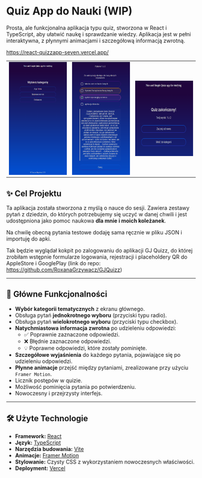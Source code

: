 #  Quiz App do Nauki (WIP)

Prosta, ale funkcjonalna aplikacja typu quiz, stworzona w React i TypeScript, aby ułatwić naukę i sprawdzanie wiedzy. Aplikacja jest w pełni interaktywna, z płynnymi animacjami i szczegółową informacją zwrotną.

https://react-quizzapp-seven.vercel.app/

<table align="center">
  <tr>
    <td align="center">
      <img src="./readme-img/ekran-glowny.png" alt="Ekran główny" width="200" height="300">
    </td>
    <td align="center">
      <img src="./readme-img/pytania-wiel-wyb.png" alt="Pytania wielokrotnego wyboru" width="200" height="300">
    </td>
    <td align="center">
      <img src="./readme-img/result.png" alt="Obrazek 3" width="200" height="200">
    </td>
  </tr>
</table>


## ✨ Cel Projektu

Ta aplikacja została stworzona z myślą o nauce do sesji. Zawiera zestawy pytań z dziedzin, do których potrzebujemy się uczyć w danej chwili i jest udostępniona jako pomoc naukowa **dla mnie i moich koleżanek**.

Na chwilę obecną pytania testowe dodaję sama ręcznie w pliku JSON i importuję do apki.

Tak będzie wyglądał kokpit po zalogowaniu do aplikacji GJ Quizz, do której zrobiłam wstępnie formularze logowania, rejestracji i placeholdery QR do AppleStore i GooglePlay (link do repo: https://github.com/RoxanaGrzywacz/GJQuizz)

---

## 🚀 Główne Funkcjonalności

* **Wybór kategorii tematycznych** z ekranu głównego.
* Obsługa pytań **jednokrotnego wyboru** (przyciski typu radio).
* Obsługa pytań **wielokrotnego wyboru** (przyciski typu checkbox).
* **Natychmiastowa informacja zwrotna** po udzieleniu odpowiedzi:
    * ✅ Poprawnie zaznaczone odpowiedzi.
    * ❌ Błędnie zaznaczone odpowiedzi.
    * 💡 Poprawne odpowiedzi, które zostały pominięte.
* **Szczegółowe wyjaśnienia** do każdego pytania, pojawiające się po udzieleniu odpowiedzi.
* **Płynne animacje** przejść między pytaniami, zrealizowane przy użyciu `Framer Motion`.
* Licznik postępów w quizie.
* Możliwość pominięcia pytania po potwierdzeniu.
* Nowoczesny i przejrzysty interfejs.

---

## 🛠️ Użyte Technologie

* **Framework:** [React](https://react.dev/)
* **Język:** [TypeScript](https://www.typescriptlang.org/)
* **Narzędzia budowania:** [Vite](https://vitejs.dev/)
* **Animacje:** [Framer Motion](https://www.framer.com/motion/)
* **Stylowanie:** Czysty CSS z wykorzystaniem nowoczesnych właściwości.
* **Deployment:** [Vercel](https://vercel.com/)



